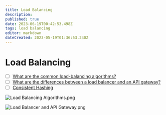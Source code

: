 ```yaml
---
title: Load Balancing
description: 
published: true
date: 2023-06-19T00:42:53.498Z
tags: load balancing
editor: markdown
dateCreated: 2023-05-19T01:36:53.240Z
---
```


# Load Balancing
- [ ] [What are the common load-balancing algorithms?](https://blog.bytebytego.com/p/ep47-common-load-balancing-algorithms?utm_source=profile&utm_medium=reader2)
- [ ] [What are the differences between a load balancer and an API gateway?](https://blog.bytebytego.com/p/ep48-debugging-like-a-pro?utm_source=profile&utm_medium=reader2)
- [ ] [Consistent Hashing](https://vishalrana9915.medium.com/consistent-hashing-36fa25892b4f)

![Load Balancing Algorithms.png](http://192.168.25.60:8000/files/file_storage/21d46b18.png)

![Load Balancer and API Gateway.png](http://192.168.25.60:8000/files/file_storage/3c58e36f.png)

